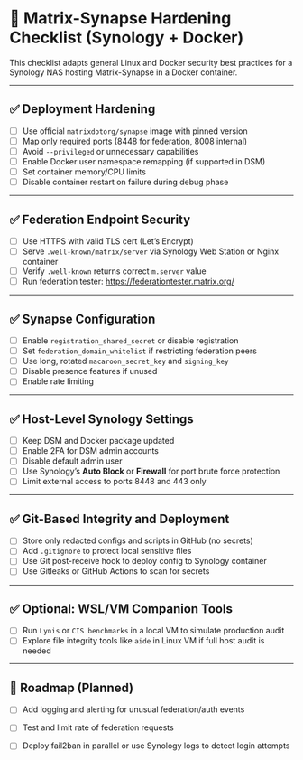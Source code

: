 # 🔐 Matrix-Synapse Hardening Checklist (Synology + Docker)

This checklist adapts general Linux and Docker security best practices for a Synology NAS hosting Matrix-Synapse in a Docker container.

---

## ✅ Deployment Hardening

- [ ] Use official `matrixdotorg/synapse` image with pinned version
- [ ] Map only required ports (8448 for federation, 8008 internal)
- [ ] Avoid `--privileged` or unnecessary capabilities
- [ ] Enable Docker user namespace remapping (if supported in DSM)
- [ ] Set container memory/CPU limits
- [ ] Disable container restart on failure during debug phase

---

## ✅ Federation Endpoint Security

- [ ] Use HTTPS with valid TLS cert (Let’s Encrypt)
- [ ] Serve `.well-known/matrix/server` via Synology Web Station or Nginx container
- [ ] Verify `.well-known` returns correct `m.server` value
- [ ] Run federation tester: https://federationtester.matrix.org/

---

## ✅ Synapse Configuration

- [ ] Enable `registration_shared_secret` or disable registration
- [ ] Set `federation_domain_whitelist` if restricting federation peers
- [ ] Use long, rotated `macaroon_secret_key` and `signing_key`
- [ ] Disable presence features if unused
- [ ] Enable rate limiting

---

## ✅ Host-Level Synology Settings

- [ ] Keep DSM and Docker package updated
- [ ] Enable 2FA for DSM admin accounts
- [ ] Disable default admin user
- [ ] Use Synology’s **Auto Block** or **Firewall** for port brute force protection
- [ ] Limit external access to ports 8448 and 443 only

---

## ✅ Git-Based Integrity and Deployment

- [ ] Store only redacted configs and scripts in GitHub (no secrets)
- [ ] Add `.gitignore` to protect local sensitive files
- [ ] Use Git post-receive hook to deploy config to Synology container
- [ ] Use Gitleaks or GitHub Actions to scan for secrets

---

## ✅ Optional: WSL/VM Companion Tools

- [ ] Run `Lynis` or `CIS benchmarks` in a local VM to simulate production audit
- [ ] Explore file integrity tools like `aide` in Linux VM if full host audit is needed

---

## 🧭 Roadmap (Planned)

- [ ] Add logging and alerting for unusual federation/auth events
- [ ] Test and limit rate of federation requests
- [ ] Deploy fail2ban in parallel or use Synology logs to detect login attempts

